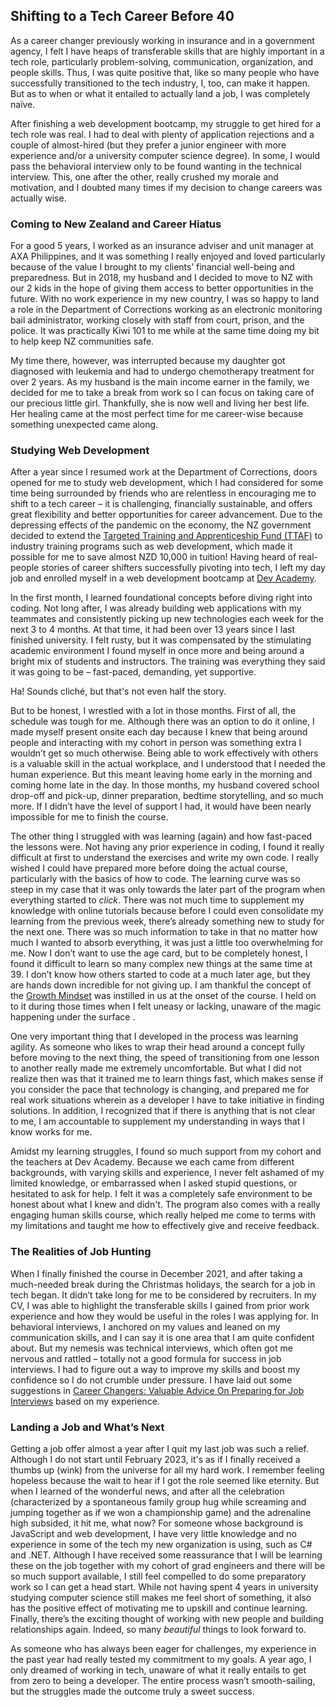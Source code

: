 ## Shifting to a Tech Career Before 40

As a career changer previously working in insurance and in a government agency, I felt I have heaps of transferable skills that are highly important in a tech role, particularly problem-solving, communication, organization, and people skills. Thus, I was quite positive that, like so many people who have successfully transitioned to the tech industry, I, too, can make it happen. But as to when or what it entailed to actually land a job, I was completely naïve.

After finishing a web development bootcamp, my struggle to get hired for a tech role was real. I had to deal with plenty of application rejections and a couple of almost-hired (but they prefer a junior engineer with more experience and/or a university computer science degree). In some, I would pass the behavioral interview only to be found wanting in the technical interview. This, one after the other, really crushed my morale and motivation, and I doubted many times if my decision to change careers was actually wise.

### Coming to New Zealand and Career Hiatus

For a good 5 years, I worked as an insurance adviser and unit manager at AXA Philippines, and it was something I really enjoyed and loved particularly because of the value I brought to my clients’ financial well-being and preparedness. But in 2018, my husband and I decided to move to NZ with our 2 kids in the hope of giving them access to better opportunities in the future. With no work experience in my new country, I was so happy to land a role in the Department of Corrections working as an electronic monitoring bail administrator, working closely with staff from court, prison, and the police. It was practically Kiwi 101 to me while at the same time doing my bit to help keep NZ communities safe. 

My time there, however, was interrupted because my daughter got diagnosed with leukemia and had to undergo chemotherapy treatment for over 2 years. As my husband is the main income earner in the family, we decided for me to take a break from work so I can focus on taking care of our precious little girl. Thankfully, she is now well and living her best life. Her healing came at the most perfect time for me career-wise because something unexpected came along.

### Studying Web Development

After a year since I resumed work at the Department of Corrections, doors opened for me to study web development, which I had considered for some time being surrounded by friends who are relentless in encouraging me to shift to a tech career – it is challenging, financially sustainable, and offers great flexibility and better opportunities for career advancement. Due to the depressing effects of the pandemic on the economy, the NZ government decided to extend the [Targeted Training and Apprenticeship Fund (TTAF)](https://www.careers.govt.nz/courses/funding-study-and-training/ttaf/) to industry training programs such as web development, which made it possible for me to save almost NZD 10,000 in tuition! Having heard of real-people stories of career shifters successfully pivoting into tech, I left my day job and enrolled myself in a web development bootcamp at [Dev Academy](https://devacademy.co.nz/).   

In the first month, I learned foundational concepts before diving right into coding. Not long after, I was already building web applications with my teammates and consistently picking up new technologies each week for the next 3 to 4 months. At that time, it had been over 13 years since I last finished university. I felt rusty, but it was compensated by the stimulating academic environment I found myself in once more and being around a bright mix of students and instructors. The training was everything they said it was going to be – fast-paced, demanding, yet supportive. 

Ha! Sounds cliché, but that's not even half the story.

But to be honest, I wrestled with a lot in those months. First of all, the schedule was tough for me. Although there was an option to do it online, I made myself present onsite each day because I knew that being around people and interacting with my cohort in person was something extra I wouldn’t get so much otherwise. Being able to work effectively with others is a valuable skill in the actual workplace, and I understood that I needed the human experience. But this meant leaving home early in the morning and coming home late in the day. In those months, my husband covered school drop-off and pick-up, dinner preparation, bedtime storytelling, and so much more. If I didn’t have the level of support I had, it would have been nearly impossible for me to finish the course. 

The other thing I struggled with was learning (again) and how fast-paced the lessons were. Not having any prior experience in coding, I found it really difficult at first to understand the exercises and write my own code. I really wished I could have prepared more before doing the actual course, particularly with the basics of how to code. The learning curve was so steep in my case that it was only towards the later part of the program when everything started to *click*. There was not much time to supplement my knowledge with online tutorials because before I could even consolidate my learning from the previous week, there’s already something new to study for the next one. There was so much information to take in that no matter how much I wanted to absorb everything, it was just a little too overwhelming for me. Now I don’t want to use the age card, but to be completely honest, I found it difficult to learn so many complex new things at the same time at 39. I don’t know how others started to code at a much later age, but they are hands down incredible for not giving up. I am thankful the concept of the [Growth Mindset](https://www.youtube.com/watch?v=hiiEeMN7vbQ) was instilled in us at the onset of the course. I held on to it during those times when I felt uneasy or lacking, unaware of the magic happening under the surface .  

One very important thing that I developed in the process was learning agility. As someone who likes to wrap their head around a concept fully before moving to the next thing, the speed of transitioning from one lesson to another really made me extremely uncomfortable. But what I did not realize then was that it trained me to learn things fast, which makes sense if you consider the pace that technology is changing, and prepared me for real work situations wherein as a developer I have to take initiative in finding solutions. In addition, I recognized that if there is anything that is not clear to me, I am accountable to supplement my understanding in ways that I know works for me.

Amidst my learning struggles, I found so much support from my cohort and the teachers at Dev Academy. Because we each came from different backgrounds, with varying skills and experience, I never felt ashamed of my limited knowledge, or embarrassed when I asked stupid questions, or hesitated to ask for help. I felt it was a completely safe environment to be honest about what I knew and didn't. The program also comes with a really engaging human skills course, which really helped me come to terms with my limitations and taught me how to effectively give and receive feedback. 

### The Realities of Job Hunting

When I finally finished the course in December 2021, and after taking a much-needed break during the Christmas holidays, the search for a job in tech began. It didn’t take long for me to be considered by recruiters. In my CV, I was able to highlight the transferable skills I gained from prior work experience and how they would be useful in the roles I was applying for. In behavioral interviews, I anchored on my values and leaned on my communication skills, and I can say it is one area that I am quite confident about. But my nemesis was technical interviews, which often got me nervous and rattled – totally not a good formula for success in job interviews. I had to figure out a way to improve my skills and boost my confidence so I do not crumble under pressure. I have laid out some suggestions in [Career Changers: Valuable Advice On Preparing for Job Interviews](https://beforeforty.hashnode.dev/new-to-tech-valuable-advice-on-preparing-for-job-interviews) based on my experience.

### Landing a Job and What’s Next

Getting a job offer almost a year after I quit my last job was such a relief. Although I do not start until February 2023, it's as if I finally received a thumbs up (wink) from the universe for all my hard work. I remember feeling hopeless because the wait to hear if I got the role seemed like eternity. But when I learned of the wonderful news, and after all the celebration (characterized by a spontaneous family group hug while screaming and jumping together as if we won a championship game) and the adrenaline high subsided, it hit me, what now? For someone whose background is JavaScript and web development, I have very little knowledge and no experience in some of the tech my new organization is using, such as C# and .NET. Although I have received some reassurance that I will be learning these on the job together with my cohort of grad engineers and there will be so much support available, I still feel compelled to do some preparatory work so I can get a head start. While not having spent 4 years in university studying computer science still makes me feel short of something, it also has the positive effect of motivating me to upskill and continue learning. Finally, there’s the exciting thought of working with new people and building relationships again. Indeed, so many *beautiful* things to look forward to.

As someone who has always been eager for challenges, my experience in the past year had really tested my commitment to my goals. A year ago, I only dreamed of working in tech, unaware of what it really entails to get from zero to being a developer. The entire process wasn’t smooth-sailing, but the struggles made the outcome truly a sweet success.
